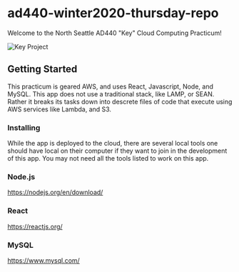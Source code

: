 # ad440-winter2020-thursday-repo

Welcome to the North Seattle AD440 "Key" Cloud Computing Practicum! 

<img src="https://images.squarespace-cdn.com/content/5228e894e4b00447185d2c56/1394481397266-JUTE1J8X6D6BZHTQJU7H/key.png?content-type=image%2Fpng" title="Key Project">

## Getting Started
This practicum is geared AWS, and uses React, Javascript, Node, and MySQL. This app does not use a traditional stack, like LAMP, or SEAN. Rather it breaks its tasks down into descrete files of code that execute using AWS services like Lambda, and S3. 

### Installing
While the app is deployed to the cloud, there are several local tools one should have local on their computer if they want to join in the development of this app. You may not need all the tools listed to work on this app.

### Node.js
https://nodejs.org/en/download/

### React
https://reactjs.org/

### MySQL
https://www.mysql.com/
